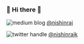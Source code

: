 ### 🐺 Hi there 👋

![medium blog](https://cdn-static-1.medium.com/_/fp/icons/favicon-rebrand-medium.3Y6xpZ-0FSdWDnPM3hSBIA.ico) [@nishinraj](https://medium.com/@nishinraj)

![twitter handle](https://abs.twimg.com/favicons/twitter.ico) [@nishinrajk](https://www.twitter.com/nishinrajk)


<!--
**nishinraj/nishinraj** is a ✨ _special_ ✨ repository because its `README.md` (this file) appears on your GitHub profile.

Here are some ideas to get you started:

- 🔭 I’m currently working on ...
- 🌱 I’m currently learning ...
- 👯 I’m looking to collaborate on ...
- 🤔 I’m looking for help with ...
- 💬 Ask me about ...
- 📫 How to reach me: ...
- 😄 Pronouns: ...
- ⚡ Fun fact: ...
-->
